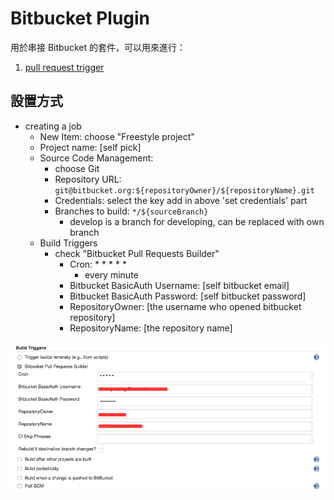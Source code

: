 Bitbucket Plugin
================

用於串接 Bitbucket 的套件，可以用來進行：

1.	[pull request trigger](/task/bitbucket-pr-test.md)

設置方式
--------

-	creating a job
	-	New Item: choose "Freestyle project"
	-	Project name: [self pick]
	-	Source Code Management:
		-	choose Git
		-	Repository URL: `git@bitbucket.org:${repositoryOwner}/${repositoryName}.git`
		-	Credentials: select the key add in above 'set credentials' part
		-	Branches to build: `*/${sourceBranch}`
			-	develop is a branch for developing, can be replaced with own branch
	-	Build Triggers
		-	check "Bitbucket Pull Requests Builder"
			-	Cron: * * * * \*
				-	every minute
			-	Bitbucket BasicAuth Username: [self bitbucket email]
			-	Bitbucket BasicAuth Password: [self bitbucket password]
			-	RepositoryOwner: [the username who opened bitbucket repository]
			-	RepositoryName: [the repository name]

![](images/bitbucket/taskSetting.png)
